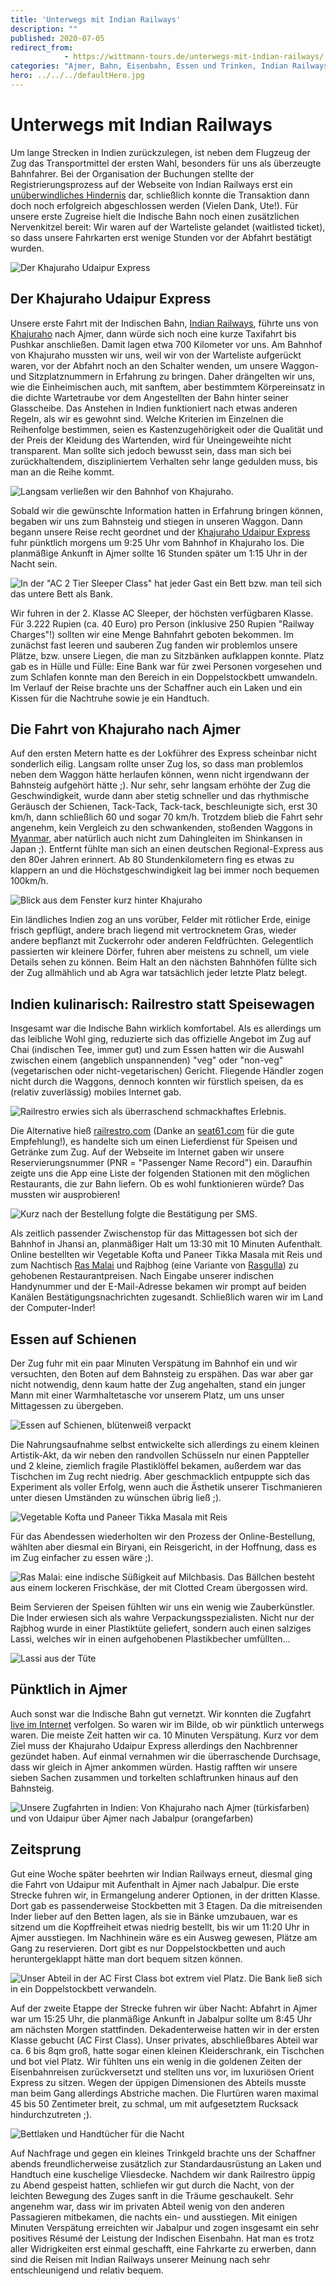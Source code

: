 ```yaml
---
title: 'Unterwegs mit Indian Railways'
description: ""
published: 2020-07-05
redirect_from: 
            - https://wittmann-tours.de/unterwegs-mit-indian-railways/
categories: "Ajmer, Bahn, Eisenbahn, Essen und Trinken, Indian Railways, Indien, Indien, Khajuraho, Khajuraho Udaipur Express, kulinarisch, Railrestro, Zug"
hero: ../../../defaultHero.jpg
---
```

# Unterwegs mit Indian Railways

Um lange Strecken in Indien zurückzulegen, ist neben dem Flugzeug der Zug das Transportmittel der ersten Wahl, besonders für uns als überzeugte Bahnfahrer. Bei der Organisation der Buchungen stellte der Registrierungsprozess auf der Webseite von Indian Railways erst ein [unüberwindliches Hindernis](http://wittmann-tours.de/erste-eindruecke-aus-indien) dar, schließlich konnte die Transaktion dann doch noch erfolgreich abgeschlossen werden (Vielen Dank, Ute!). Für unsere erste Zugreise hielt die Indische Bahn noch einen zusätzlichen Nervenkitzel bereit: Wir waren auf der Warteliste gelandet (waitlisted ticket), so dass unsere Fahrkarten erst wenige Stunden vor der Abfahrt bestätigt wurden.

![Der Khajuraho Udaipur Express](http://wittmann-tours.de/wp-content/uploads/2020/04/CW-20181117-062854-3618-1024x683.jpg)

<!--more-->

## Der Khajuraho Udaipur Express

Unsere erste Fahrt mit der Indischen Bahn, [Indian Railways](https://de.wikipedia.org/wiki/Indian_Railways), führte uns von [Khajuraho](http://wittmann-tours.de/die-sinnlichen-tempel-von-khajuraho) nach Ajmer, dann würde sich noch eine kurze Taxifahrt bis Pushkar anschließen. Damit lagen etwa 700 Kilometer vor uns. Am Bahnhof von Khajuraho mussten wir uns, weil wir von der Warteliste aufgerückt waren, vor der Abfahrt noch an den Schalter wenden, um unsere Waggon- und Sitzplatznummern in Erfahrung zu bringen. Daher drängelten wir uns, wie die Einheimischen auch, mit sanftem, aber bestimmtem Körpereinsatz in die dichte Wartetraube vor dem Angestellten der Bahn hinter seiner Glasscheibe. Das Anstehen in Indien funktioniert nach etwas anderen Regeln, als wir es gewohnt sind. Welche Kriterien im Einzelnen die Reihenfolge bestimmen, seien es Kastenzugehörigkeit oder die Qualität und der Preis der Kleidung des Wartenden, wird für Uneingeweihte nicht transparent. Man sollte sich jedoch bewusst sein, dass man sich bei zurückhaltendem, diszipliniertem Verhalten sehr lange gedulden muss, bis man an die Reihe kommt.

![Langsam verließen wir den Bahnhof von Khajuraho.](http://wittmann-tours.de/wp-content/uploads/2020/04/CW-20181117-065638-3619-1024x683.jpg)

Sobald wir die gewünschte Information hatten in Erfahrung bringen können, begaben wir uns zum Bahnsteig und stiegen in unseren Waggon. Dann begann unsere Reise recht geordnet und der [Khajuraho Udaipur Express](https://en.wikipedia.org/wiki/Khajuraho%E2%80%93Udaipur_City_Express) fuhr pünktlich morgens um 9:25 Uhr vom Bahnhof in Khajuraho los. Die planmäßige Ankunft in Ajmer sollte 16 Stunden später um 1:15 Uhr in der Nacht sein.

![In der "AC 2 Tier Sleeper Class" hat jeder Gast ein Bett bzw. man teil sich das untere Bett als Bank.](http://wittmann-tours.de/wp-content/uploads/2020/04/CW-20181117-063941-6893-HDR-1024x683.jpg)

Wir fuhren in der 2. Klasse AC Sleeper, der höchsten verfügbaren Klasse. Für 3.222 Rupien (ca. 40 Euro) pro Person (inklusive 250 Rupien "Railway Charges"!) sollten wir eine Menge Bahnfahrt geboten bekommen. Im zunächst fast leeren und sauberen Zug fanden wir problemlos unsere Plätze, bzw. unsere Liegen, die man zu Sitzbänken aufklappen konnte. Platz gab es in Hülle und Fülle: Eine Bank war für zwei Personen vorgesehen und zum Schlafen konnte man den Bereich in ein Doppelstockbett umwandeln. Im Verlauf der Reise brachte uns der Schaffner auch ein Laken und ein Kissen für die Nachtruhe sowie je ein Handtuch.

## Die Fahrt von Khajuraho nach Ajmer

Auf den ersten Metern hatte es der Lokführer des Express scheinbar nicht sonderlich eilig. Langsam rollte unser Zug los, so dass man problemlos neben dem Waggon hätte herlaufen können, wenn nicht irgendwann der Bahnsteig aufgehört hätte ;). Nur sehr, sehr langsam erhöhte der Zug die Geschwindigkeit, wurde dann aber stetig schneller und das rhythmische Geräusch der Schienen, Tack-Tack, Tack-tack, beschleunigte sich, erst 30 km/h, dann schließlich 60 und sogar 70 km/h. Trotzdem blieb die Fahrt sehr angenehm, kein Vergleich zu den schwankenden, stoßenden Waggons in [Myanmar](http://wittmann-tours.de/mit-dem-zug-von-yangon-nach-mawlamyine/), aber natürlich auch nicht zum Dahingleiten im Shinkansen in Japan ;). Entfernt fühlte man sich an einen deutschen Regional-Express aus den 80er Jahren erinnert. Ab 80 Stundenkilometern fing es etwas zu klappern an und die Höchstgeschwindigkeit lag bei immer noch bequemen 100km/h.

![Blick aus dem Fenster kurz hinter Khajuraho](http://wittmann-tours.de/wp-content/uploads/2020/04/CW-20181117-070606-3622-1024x683.jpg)

Ein ländliches Indien zog an uns vorüber, Felder mit rötlicher Erde, einige frisch gepflügt, andere brach liegend mit vertrocknetem Gras, wieder andere bepflanzt mit Zuckerrohr oder anderen Feldfrüchten. Gelegentlich passierten wir kleinere Dörfer, fuhren aber meistens zu schnell, um viele Details sehen zu können. Beim Halt an den nächsten Bahnhöfen füllte sich der Zug allmählich und ab Agra war tatsächlich jeder letzte Platz belegt.

## Indien kulinarisch: Railrestro statt Speisewagen

Insgesamt war die Indische Bahn wirklich komfortabel. Als es allerdings um das leibliche Wohl ging, reduzierte sich das offizielle Angebot im Zug auf Chai (indischen Tee, immer gut) und zum Essen hatten wir die Auswahl zwischen einem (angeblich unspannenden) "veg" oder "non-veg" (vegetarischen oder nicht-vegetarischen) Gericht. Fliegende Händler zogen nicht durch die Waggons, dennoch konnten wir fürstlich speisen, da es (relativ zuverlässig) mobiles Internet gab.

![Railrestro erwies sich als überraschend schmackhaftes Erlebnis.](http://wittmann-tours.de/wp-content/uploads/2020/04/Railresto-1024x627.jpg)

Die Alternative hieß [railrestro.com](https://www.railrestro.com/) (Danke an [seat61.com](https://www.seat61.com/India.htm#Travel%20tips) für die gute Empfehlung!), es handelte sich um einen Lieferdienst für Speisen und Getränke zum Zug. Auf der Webseite im Internet gaben wir unsere Reservierungsnummer (PNR = "Passenger Name Record") ein. Daraufhin zeigte uns die App eine Liste der folgenden Stationen mit den möglichen Restaurants, die zur Bahn liefern. Ob es wohl funktionieren würde? Das mussten wir ausprobieren!

![Kurz nach der Bestellung folgte die Bestätigung per SMS.](http://wittmann-tours.de/wp-content/uploads/2020/04/IMG_6418-691x1024.jpg)

Als zeitlich passender Zwischenstop für das Mittagessen bot sich der Bahnhof in Jhansi an, planmäßiger Halt um 13:30 mit 10 Minuten Aufenthalt. Online bestellten wir Vegetable Kofta und Paneer Tikka Masala mit Reis und zum Nachtisch [Ras Malai](https://en.wikipedia.org/wiki/Ras_malai) und Rajbhog (eine Variante von [Rasgulla](https://en.wikipedia.org/wiki/Rasgulla)) zu gehobenen Restaurantpreisen. Nach Eingabe unserer indischen Handynummer und der E-Mail-Adresse bekamen wir prompt auf beiden Kanälen Bestätigungsnachrichten zugesandt. Schließlich waren wir im Land der Computer-Inder!

## Essen auf Schienen

Der Zug fuhr mit ein paar Minuten Verspätung im Bahnhof ein und wir versuchten, den Boten auf dem Bahnsteig zu erspähen. Das war aber gar nicht notwendig, denn kaum hatte der Zug angehalten, stand ein junger Mann mit einer Warmhaltetasche vor unserem Platz, um uns unser Mittagessen zu übergeben.

![Essen auf Schienen, blütenweiß verpackt](http://wittmann-tours.de/wp-content/uploads/2020/04/CW-20181117-112919-3636-1024x683.jpg)

Die Nahrungsaufnahme selbst entwickelte sich allerdings zu einem kleinen Artistik-Akt, da wir neben den randvollen Schüsseln nur einen Pappteller und 2 kleine, ziemlich fragile Plastiklöffel bekamen, außerdem war das Tischchen im Zug recht niedrig. Aber geschmacklich entpuppte sich das Experiment als voller Erfolg, wenn auch die Ästhetik unserer Tischmanieren unter diesen Umständen zu wünschen übrig ließ ;).

![Vegetable Kofta und Paneer Tikka Masala mit Reis](http://wittmann-tours.de/wp-content/uploads/2020/04/CW-20181117-113545-3638-1024x683.jpg)

Für das Abendessen wiederholten wir den Prozess der Online-Bestellung, wählten aber diesmal ein Biryani, ein Reisgericht, in der Hoffnung, dass es im Zug einfacher zu essen wäre ;).

![Ras Malai: eine indische Süßigkeit auf Milchbasis. Das Bällchen besteht aus einem lockeren Frischkäse, der mit Clotted Cream übergossen wird.](http://wittmann-tours.de/wp-content/uploads/2020/04/CW-20181117-115103-3639-1024x683.jpg)

Beim Servieren der Speisen fühlten wir uns ein wenig wie Zauberkünstler. Die Inder erwiesen sich als wahre Verpackungsspezialisten. Nicht nur der Rajbhog wurde in einer Plastiktüte geliefert, sondern auch einen salziges Lassi, welches wir in einen aufgehobenen Plastikbecher umfüllten…

![Lassi aus der Tüte](http://wittmann-tours.de/wp-content/uploads/2020/04/CW-20181117-160140-3645-1024x683.jpg)

## Pünktlich in Ajmer

Auch sonst war die Indische Bahn gut vernetzt. Wir konnten die Zugfahrt [live im Internet](https://www.railyatri.in/live-train-status/) verfolgen. So waren wir im Bilde, ob wir pünktlich unterwegs waren. Die meiste Zeit hatten wir ca. 10 Minuten Verspätung. Kurz vor dem Ziel muss der Khajuraho Udaipur Express allerdings den Nachbrenner gezündet haben. Auf einmal vernahmen wir die überraschende Durchsage, dass wir gleich in Ajmer ankommen würden. Hastig rafften wir unsere sieben Sachen zusammen und torkelten schlaftrunken hinaus auf den Bahnsteig.

![Unsere Zugfahrten in Indien: Von Khajuraho nach Ajmer (türkisfarben) und von Udaipur über Ajmer nach Jabalpur (orangefarben)](http://wittmann-tours.de/wp-content/uploads/2020/04/Zugfahrt-2-1024x675.jpg)

## Zeitsprung

Gut eine Woche später beehrten wir Indian Railways erneut, diesmal ging die Fahrt von Udaipur mit Aufenthalt in Ajmer nach Jabalpur. Die erste Strecke fuhren wir, in Ermangelung anderer Optionen, in der dritten Klasse. Dort gab es passenderweise Stockbetten mit 3 Etagen. Da die mitreisenden Inder lieber auf den Betten lagen, als sie in Bänke umzubauen, war es sitzend um die Kopffreiheit etwas niedrig bestellt, bis wir um 11:20 Uhr in Ajmer ausstiegen. Im Nachhinein wäre es ein Ausweg gewesen, Plätze am Gang zu reservieren. Dort gibt es nur Doppelstockbetten und auch heruntergeklappt hätte man dort bequem sitzen können.

![Unser Abteil in der AC First Class bot extrem viel Platz. Die Bank ließ sich in ein Doppelstockbett verwandeln.](http://wittmann-tours.de/wp-content/uploads/2020/04/CW-20181128-124803-7505-1024x683.jpg)

Auf der zweite Etappe der Strecke fuhren wir über Nacht: Abfahrt in Ajmer war um 15:25 Uhr, die planmäßige Ankunft in Jabalpur sollte um 8:45 Uhr am nächsten Morgen stattfinden. Dekadenterweise hatten wir in der ersten Klasse gebucht (AC First Class). Unser privates, abschließbares Abteil war ca. 6 bis 8qm groß, hatte sogar einen kleinen Kleiderschrank, ein Tischchen und bot viel Platz. Wir fühlten uns ein wenig in die goldenen Zeiten der Eisenbahnreisen zurückversetzt und stellten uns vor, im luxuriösen Orient Express zu sitzen. Wegen der üppigen Dimensionen des Abteils musste man beim Gang allerdings Abstriche machen. Die Flurtüren waren maximal 45 bis 50 Zentimeter breit, zu schmal, um mit aufgesetztem Rucksack hindurchzutreten ;).

![Bettlaken und Handtücher für die Nacht](http://wittmann-tours.de/wp-content/uploads/2020/04/CW-20181128-162228-4852-1024x683.jpg)

Auf Nachfrage und gegen ein kleines Trinkgeld brachte uns der Schaffner abends freundlicherweise zusätzlich zur Standardausrüstung an Laken und Handtuch eine kuschelige Vliesdecke. Nachdem wir dank Railrestro üppig zu Abend gespeist hatten, schliefen wir gut durch die Nacht, von der leichten Bewegung des Zuges sanft in die Träume geschaukelt. Sehr angenehm war, dass wir im privaten Abteil wenig von den anderen Passagieren mitbekamen, die nachts ein- und ausstiegen. Mit einigen Minuten Verspätung erreichten wir Jabalpur und zogen insgesamt ein sehr positives Résumé der Leistung der Indischen Eisenbahn. Hat man es trotz aller Widrigkeiten erst einmal geschafft, eine Fahrkarte zu erwerben, dann sind die Reisen mit Indian Railways unserer Meinung nach sehr entschleunigend und relativ bequem.
